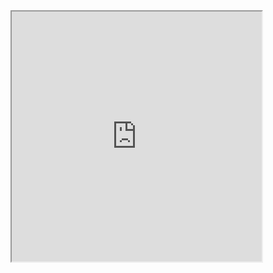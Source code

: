 <iframe src="https://github.com/basiav/Databases-2021/blob/72537d9d637497acf6cf83dda7fd4f4a27264db0/EF/EntityFramework-Report.pdf" width="400" height="400"></iframe>
